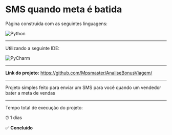 <h1>SMS quando meta é batida</h1>

<p>Página construída com as seguintes linguagens:</p>

<p>
  <img src="https://img.shields.io/badge/Python-3776AB?style=for-the-badge&logo=python&logoColor=white" alt="Python">
</p>

<hr>

<p>Utilizando a seguinte IDE:</p>

<p>
  <img src="https://img.shields.io/badge/PyCharm-000000.svg?&style=for-the-badge&logo=PyCharm&logoColor=white" alt="PyCharm">
</p>

<hr>

<p><strong>Link do projeto:</strong> <a href="https://github.com/Mpsmaster/AnaliseBonusViagem" target="_blank">https://github.com/Mpsmaster/AnaliseBonusViagem/</a></p>

<hr>

<p>Projeto simples feito para enviar um SMS para você quando um vendedor bater a meta de vendas</p>

<hr>

<p>Tempo total de execução do projeto:</p>

<p>⏰ 1 dias</p>

<p>✅ <strong>Concluído</strong></p>

